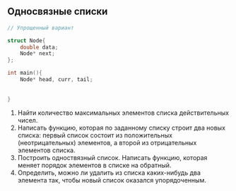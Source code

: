 
## Односвязные списки 

```C
// Упрощенный вариант

struct Node{
	double data;
	Node* next; 
};

int main(){
	Node* head, curr, tail;
	
	
}
```

1. Найти количество максимальных элементов списка действительных чисел. 
2. Написать функцию, которая по заданному списку строит два новых списка: первый список состоит из положительных (неотрицательных) элементов, а второй из отрицательных элементов списка.
3. Построить одноствязный список. Написать функцию, которая меняет порядок элементов в списке на обратный.
4. Определить, можно ли удалить из списка каких-нибудь два элемента так, чтобы новый список оказался упорядоченным.
